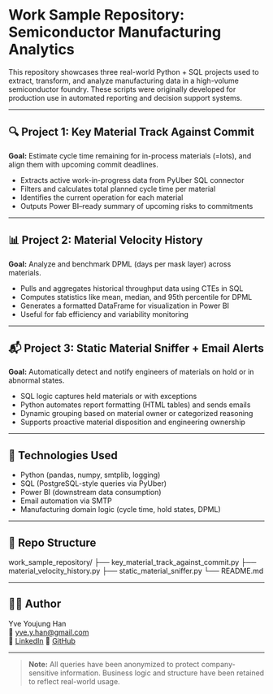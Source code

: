 # Work Sample Repository: Semiconductor Manufacturing Analytics

This repository showcases three real-world Python + SQL projects used to extract, transform, and analyze manufacturing data in a high-volume semiconductor foundry. These scripts were originally developed for production use in automated reporting and decision support systems.

---

## 🔍 Project 1: Key Material Track Against Commit
**Goal:** Estimate cycle time remaining for in-process materials (=lots), and align them with upcoming commit deadlines.

- Extracts active work-in-progress data from PyUber SQL connector
- Filters and calculates total planned cycle time per material
- Identifies the current operation for each material
- Outputs Power BI–ready summary of upcoming risks to commitments

---

## 📊 Project 2: Material Velocity History
**Goal:** Analyze and benchmark DPML (days per mask layer) across materials.

- Pulls and aggregates historical throughput data using CTEs in SQL
- Computes statistics like mean, median, and 95th percentile for DPML
- Generates a formatted DataFrame for visualization in Power BI
- Useful for fab efficiency and variability monitoring

---

## 📬 Project 3: Static Material Sniffer + Email Alerts
**Goal:** Automatically detect and notify engineers of materials on hold or in abnormal states.

- SQL logic captures held materials or with exceptions
- Python automates report formatting (HTML tables) and sends emails
- Dynamic grouping based on material owner or categorized reasoning
- Supports proactive material disposition and engineering ownership

---

## 🔧 Technologies Used

- Python (pandas, numpy, smtplib, logging)
- SQL (PostgreSQL-style queries via PyUber)
- Power BI (downstream data consumption)
- Email automation via SMTP
- Manufacturing domain logic (cycle time, hold states, DPML)

---

## 📁 Repo Structure

work_sample_repository/
├── key_material_track_against_commit.py
├── material_velocity_history.py
├── static_material_sniffer.py
└── README.md

---

## 👩‍💻 Author

Yve Youjung Han  
📧 yve.y.han@gmail.com  
🔗 [LinkedIn](https://www.linkedin.com/in/yvehan)
🔗 [GitHub](https://github.com/yvehan)

---

> **Note:** All queries have been anonymized to protect company-sensitive information. Business logic and structure have been retained to reflect real-world usage.


